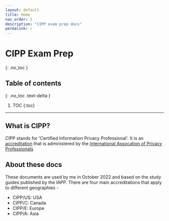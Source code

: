 ```yaml
---
layout: default
title: Home
nav_order: 1
description: "CIPP exam prep docs"
permalink: /
---
```


# CIPP Exam Prep
{: .no_toc }

## Table of contents
{: .no_toc .text-delta }

1. TOC
{:toc}

---

## What is CIPP?
CIPP stands for 'Certified Information Privacy Professional'. It is an [accreditation](https://iapp.org/certify/cipp/) that is administered by the [International Assocation of Privacy Professionals](https://iapp.org/about/)

## About these docs
These documents are used by me in October 2022 and based on the study guides published by the IAPP. There are four main accreditations that apply to different geographies - 
 - CIPP/US: USA
 - CIPP/C: Canada
 - CIPP/E: Europe
 - CIPP/A: Asia 


